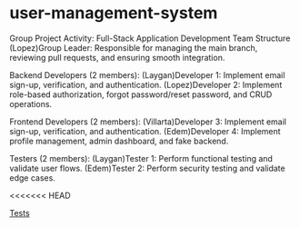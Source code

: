 # user-management-system
Group Project Activity: Full-Stack Application Development
Team Structure
(Lopez)Group Leader: Responsible for managing the main branch, reviewing pull requests, and ensuring smooth integration.

Backend Developers (2 members):
(Laygan)Developer 1: Implement email sign-up, verification, and authentication.
(Lopez)Developer 2: Implement role-based authorization, forgot password/reset password, and CRUD operations.

Frontend Developers (2 members):
(Villarta)Developer 3: Implement email sign-up, verification, and authentication.
(Edem)Developer 4: Implement profile management, admin dashboard, and fake backend.

Testers (2 members):
(Laygan)Tester 1: Perform functional testing and validate user flows.
(Edem)Tester 2: Perform security testing and validate edge cases.

<<<<<<< HEAD

[Tests](https://docs.google.com/document/d/1B_K6B8gLt3aULe40rP0IsrkJ3dpbuHpPutsKKddMJE0/edit?tab=t.0)
